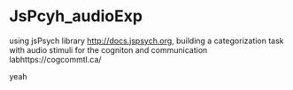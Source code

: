 # JsPcyh_audioExp

using jsPsych library http://docs.jspsych.org, building a categorization task with audio stimuli for the cogniton and communication labhttps://cogcommtl.ca/

yeah